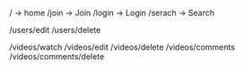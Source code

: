 / -> home
/join -> Join
/login -> Login
/serach -> Search

/users/edit
/users/delete

/videos/watch
/videos/edit
/videos/delete
/videos/comments
/videos/comments/delete
